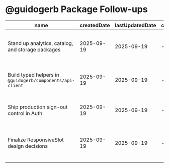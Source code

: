 # @guidogerb Package Follow-ups

| name                                                 | createdDate | lastUpdatedDate | completedDate | status | description |
| ---------------------------------------------------- | ----------- | --------------- | ------------- | ------ | ----------- |
| Stand up analytics, catalog, and storage packages    | 2025-09-19  | 2025-09-19      | -             | todo   | Create the missing shared component packages so README references are accurate. |
| Build typed helpers in `@guidogerb/components/api-client` | 2025-09-19  | 2025-09-19      | -             | todo   | Expand the API client with typed helpers that cover the planned surface beyond the `/health` stub. |
| Ship production sign-out control in Auth             | 2025-09-19  | 2025-09-19      | -             | todo   | Implement and style the sign-out UI around `signOutRedirect` for production readiness. |
| Finalize ResponsiveSlot design decisions             | 2025-09-19  | 2025-09-19      | -             | todo   | Resolve open questions in `ResponsiveSlot.spec.md` on tokens, registry overrides, and design tool alignment. |
